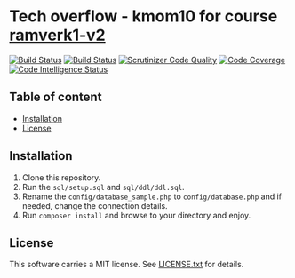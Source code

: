 Tech overflow - kmom10 for course [ramverk1-v2](https://dbwebb.se/kurser/ramverk1-v2/kmom10)
==================================

[![Build Status](https://travis-ci.org/H4MSK1/ramverk1-anax-kmom10.svg?branch=master)](https://travis-ci.org/H4MSK1/ramverk1-anax-kmom10)
[![Build Status](https://scrutinizer-ci.com/g/H4MSK1/ramverk1-anax-kmom10/badges/build.png?b=master)](https://scrutinizer-ci.com/g/H4MSK1/ramverk1-anax-kmom10/build-status/master)
[![Scrutinizer Code Quality](https://scrutinizer-ci.com/g/H4MSK1/ramverk1-anax-kmom10/badges/quality-score.png?b=master)](https://scrutinizer-ci.com/g/H4MSK1/ramverk1-anax-kmom10/?branch=master)
[![Code Coverage](https://scrutinizer-ci.com/g/H4MSK1/ramverk1-anax-kmom10/badges/coverage.png?b=master)](https://scrutinizer-ci.com/g/H4MSK1/ramverk1-anax-kmom10/?branch=master)
[![Code Intelligence Status](https://scrutinizer-ci.com/g/H4MSK1/ramverk1-anax-kmom10/badges/code-intelligence.svg?b=master)](https://scrutinizer-ci.com/code-intelligence)

Table of content
------------------------------------

* [Installation](#Installation)
* [License](#License)


Installation
------------------------------------

 1. Clone this repository.
 2. Run the ```sql/setup.sql``` and ```sql/ddl/ddl.sql```.
 3. Rename the ```config/database_sample.php``` to ```config/database.php``` and if needed, change the connection details.
 4. Run ```composer install``` and browse to your directory and enjoy.

License
------------------

This software carries a MIT license. See [LICENSE.txt](LICENSE.txt) for details.
